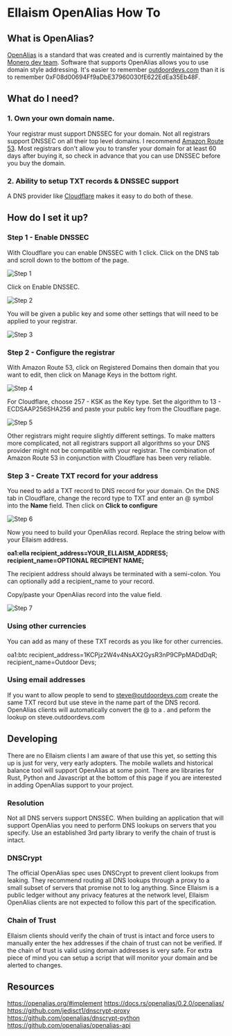 <!-- TITLE: Ellaism OpenAlias Howto -->
<!-- SUBTITLE: A guide to setting up an OpenAlias DNS record for an Ellaism address -->

# Ellaism OpenAlias How To

## What is OpenAlias?

<a href="https://openalias.org">OpenAlias</a> is a standard that was created and is currently maintained by the <a href="https://forum.getmonero.org/">Monero dev team</a>. Software that supports OpenAlias allows you to use domain style addressing. It's easier to remember <a href="https://outdoordevs.com">outdoordevs.com</a> than it is to remember 0xF08d00694Ff9aDbE37960030fE622EdEa35Eb48F.


## What do I need?

### 1. Own your own domain name. 

Your registrar must support DNSSEC for your domain.  Not all registrars support DNSSEC on all their top level domains.  I recommend <a href="https://aws.amazon.com/route53/">Amazon Route 53</a>. Most registrars don't allow you to transfer your domain for at least 60 days after buying it, so check in advance that you can use DNSSEC before you buy the domain.

### 2. Ability to setup TXT records & DNSSEC support

A DNS provider like <a href="https://www.cloudflare.com/">Cloudflare</a> makes it easy to do both of these. 


## How do I set it up?


### Step 1 - Enable DNSSEC

With Cloudflare you can enable DNSSEC with 1 click. Click on the DNS tab and scroll down to the bottom of the page. 

![Step 1](/uploads/tutorials/step-1.png "Step 1")

Click on Enable DNSSEC.

![Step 2](/uploads/tutorials/step-2.png "Step 2")

You will be given a public key and some other settings that will need to be applied to your registrar.

![Step 3](/uploads/tutorials/step-3.png "Step 3")

### Step 2 - Configure the registrar
 
With Amazon Route 53, click on Registered Domains then domain that you want to edit, then click on Manage Keys in the bottom right.

![Step 4](/uploads/tutorials/step-4.png "Step 4")

For Cloudflare, choose 257 - KSK as the Key type. Set the algorithm to 13 - ECDSAAP256SHA256 and paste your public key from the Cloudflare page. 

![Step 5](/uploads/tutorials/step-5.png "Step 5")

Other registrars might require slightly different settings.  To make matters more complicated, not all registrars support all algorithms so your DNS provider might not be compatible with your registrar.  The combination of Amazon Route 53 in conjunction with Cloudflare has been very reliable.

### Step 3 - Create TXT record for your address

You need to add a TXT record to DNS record for your domain.  On the DNS tab in Cloudflare, change the record type to TXT and enter an @ symbol into the **Name** field.  Then click on **Click to configure**

![Step 6](/uploads/tutorials/step-6.png "Step 6")

Now you need to build your OpenAlias record. Replace the string below with your Ellaism address.

**oa1:ella recipient_address=YOUR_ELLAISM_ADDRESS; recipient_name=OPTIONAL RECIPIENT NAME;**

The recipient address should always be terminated with a semi-colon. You can optionally add a recipient_name to your record.

Copy/paste your OpenAlias record into the value field.

![Step 7](/uploads/tutorials/step-7.png "Step 7")

### Using other currencies

You can add as many of these TXT records as you like for other currencies.

oa1:btc recipient_address=1KCPjz2W4v4NsAX2GysR3nP9CPpMADdDqR; recipient_name=Outdoor Devs;


### Using email addresses

If you want to allow people to send to steve@outdoordevs.com create the same TXT record but use steve in the name part of the DNS record.  OpenAlias clients will automatically convert the @ to a . and peform the lookup on steve.outdoordevs.com


## Developing

There are no Ellaism clients I am aware of that use this yet, so setting this up is just for very, very early adopters. The mobile wallets and historical balance tool will support OpenAlias at some point. There are libraries for Rust, Python and Javascript at the bottom of this page if you are interested in adding OpenAlias support to your project. 

### Resolution

Not all DNS servers support DNSSEC.  When building an application that will support OpenAlias you need to perform DNS lookups on servers that you specify.  Use an established 3rd party library to verify the chain of trust is intact.

### DNSCrypt

The official OpenAlias spec uses DNSCrypt to prevent client lookups from leaking. They recommend routing all DNS lookups through a proxy to a small subset of servers that promise not to log anything. Since Ellaism is a public ledger without any privacy features at the network level, Ellaism OpenAlias clients are not expected to follow this part of the specification.

### Chain of Trust

Ellaism clients should verify the chain of trust is intact and force users to manually enter the hex addresses if the chain of trust can not be verified. If the chain of trust is valid using domain addresses is very safe. For extra piece of mind you can setup a script that will monitor your domain and be alerted to changes.

## Resources

https://openalias.org/#implement
https://docs.rs/openalias/0.2.0/openalias/
https://github.com/jedisct1/dnscrypt-proxy
https://github.com/openalias/dnscrypt-python
https://github.com/openalias/openalias-api


